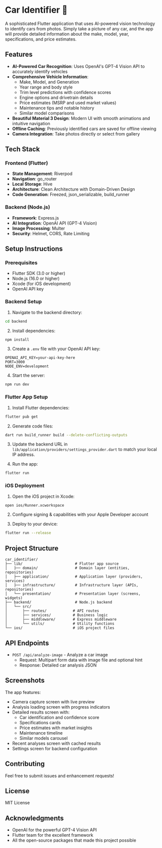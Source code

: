 # Car Identifier 🚗

A sophisticated Flutter application that uses AI-powered vision technology to identify cars from photos. Simply take a picture of any car, and the app will provide detailed information about the make, model, year, specifications, and price estimates.

## Features

- **AI-Powered Car Recognition**: Uses OpenAI's GPT-4 Vision API to accurately identify vehicles
- **Comprehensive Vehicle Information**:
  - Make, Model, and Generation
  - Year range and body style
  - Trim level predictions with confidence scores
  - Engine options and drivetrain details
  - Price estimates (MSRP and used market values)
  - Maintenance tips and notable history
  - Similar model comparisons
- **Beautiful Material 3 Design**: Modern UI with smooth animations and intuitive navigation
- **Offline Caching**: Previously identified cars are saved for offline viewing
- **Camera Integration**: Take photos directly or select from gallery

## Tech Stack

### Frontend (Flutter)
- **State Management**: Riverpod
- **Navigation**: go_router
- **Local Storage**: Hive
- **Architecture**: Clean Architecture with Domain-Driven Design
- **Code Generation**: Freezed, json_serializable, build_runner

### Backend (Node.js)
- **Framework**: Express.js
- **AI Integration**: OpenAI API (GPT-4 Vision)
- **Image Processing**: Multer
- **Security**: Helmet, CORS, Rate Limiting

## Setup Instructions

### Prerequisites
- Flutter SDK (3.0 or higher)
- Node.js (16.0 or higher)
- Xcode (for iOS development)
- OpenAI API key

### Backend Setup

1. Navigate to the backend directory:
```bash
cd backend
```

2. Install dependencies:
```bash
npm install
```

3. Create a `.env` file with your OpenAI API key:
```env
OPENAI_API_KEY=your-api-key-here
PORT=3000
NODE_ENV=development
```

4. Start the server:
```bash
npm run dev
```

### Flutter App Setup

1. Install Flutter dependencies:
```bash
flutter pub get
```

2. Generate code files:
```bash
dart run build_runner build --delete-conflicting-outputs
```

3. Update the backend URL in `lib/application/providers/settings_provider.dart` to match your local IP address.

4. Run the app:
```bash
flutter run
```

### iOS Deployment

1. Open the iOS project in Xcode:
```bash
open ios/Runner.xcworkspace
```

2. Configure signing & capabilities with your Apple Developer account

3. Deploy to your device:
```bash
flutter run --release
```

## Project Structure

```
car_identifier/
├── lib/                        # Flutter app source
│   ├── domain/                 # Domain layer (entities, repositories)
│   ├── application/            # Application layer (providers, services)
│   ├── infrastructure/         # Infrastructure layer (APIs, repositories)
│   └── presentation/           # Presentation layer (screens, widgets)
├── backend/                    # Node.js backend
│   └── src/
│       ├── routes/            # API routes
│       ├── services/          # Business logic
│       ├── middleware/        # Express middleware
│       └── utils/             # Utility functions
└── ios/                       # iOS project files

```

## API Endpoints

- `POST /api/analyze-image` - Analyze a car image
  - Request: Multipart form data with image file and optional hint
  - Response: Detailed car analysis JSON

## Screenshots

The app features:
- Camera capture screen with live preview
- Analysis loading screen with progress indicators
- Detailed results screen with:
  - Car identification and confidence score
  - Specifications cards
  - Price estimates with market insights
  - Maintenance timeline
  - Similar models carousel
- Recent analyses screen with cached results
- Settings screen for backend configuration

## Contributing

Feel free to submit issues and enhancement requests!

## License

MIT License

## Acknowledgments

- OpenAI for the powerful GPT-4 Vision API
- Flutter team for the excellent framework
- All the open-source packages that made this project possible
